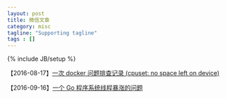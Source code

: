 ```yaml
---
layout: post
title: 微信文章
category: misc
tagline: "Supporting tagline"
tags : []
---
```

{% include JB/setup %}


【2016-08-17】[一次 docker 问题排查记录 (cpuset: no space left on device)](http://mp.weixin.qq.com/s?__biz=MzI1ODM1NzY3NQ==&mid=2247483659&idx=1&sn=7032f834f127b1d3e2505eb3879f80b1&scene=1&srcid=0828zPOGsP5IczLHAdj40MRs#rd)

【2016-09-16】[一个 Go 程序系统线程暴涨的问题](http://mp.weixin.qq.com/s?__biz=MzI1ODM1NzY3NQ==&mid=2247483667&idx=1&sn=80cf2a471f2c491c316461ca4abdf627#rd)
